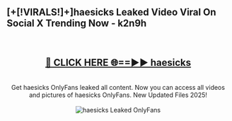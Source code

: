 <h2>[+[!VIRALS!]+]haesicks Leaked Video Viral On Social X Trending Now - k2n9h</h2>
<br>
<div align="center">
<h2><a href="https://libra.edu.pl?haesicks" rel="nofollow">🔴 CLICK HERE 🌐==►► haesicks</a></h2>
<br>
Get haesicks OnlyFans leaked all content. Now you can access all videos and pictures of haesicks OnlyFans. New Updated Files 2025!
<br>
<br>
<a href="https://libra.edu.pl?haesicks" rel="nofollow" data-target="animated-image.originalLink"><img src="https://i.ibb.co.com/WyWwxjT/player-gif2.gif" alt="haesicks Leaked OnlyFans" style="max-width: 100%; display: inline-block;" data-target="animated-image.originalImage"></a>
</div>
<br>